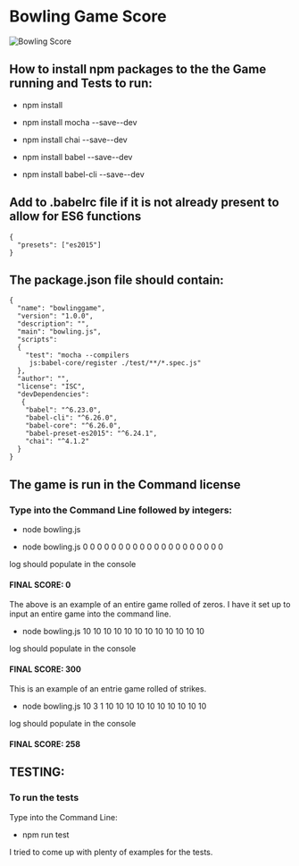 # Bowling Game Score

[Bowling-Score]:
http://bowlingballgalaxy.com/how-to-keep-score-in-bowling/Sample1game.bmp 'bowling score card'

![Bowling Score][Bowling-Score]

## How to install npm packages to the the Game running and Tests to run:

* npm install

* npm install mocha --save--dev

* npm install chai --save--dev

* npm install babel --save--dev

* npm install babel-cli --save--dev

## Add to .babelrc file if it is not already present to allow for ES6 functions

```
{
  "presets": ["es2015"]
}
```

## The package.json file should contain:

```
{
  "name": "bowlinggame",
  "version": "1.0.0",
  "description": "",
  "main": "bowling.js",
  "scripts":
  {
    "test": "mocha --compilers
     js:babel-core/register ./test/**/*.spec.js"
  },
  "author": "",
  "license": "ISC",
  "devDependencies":
   {
    "babel": "^6.23.0",
    "babel-cli": "^6.26.0",
    "babel-core": "^6.26.0",
    "babel-preset-es2015": "^6.24.1",
    "chai": "^4.1.2"
  }
}
```

## The game is run in the Command license

### Type into the Command Line followed by integers:

* node bowling.js

* node bowling.js 0 0 0 0 0 0 0 0 0 0 0 0 0 0 0 0 0 0 0 0

log should populate in the console

#### FINAL SCORE: 0

The above is an example of an entire game rolled of zeros.
I have it set up to input an entire game into the command line.

* node bowling.js 10 10 10 10 10 10 10 10 10 10 10 10

log should populate in the console

#### FINAL SCORE: 300

This is an example of an entrie game rolled of strikes.

* node bowling.js 10 3 1 10 10 10 10 10 10 10 10 10 10

log should populate in the console
#### FINAL SCORE: 258

## TESTING:

### To run the tests

Type into the Command Line:

* npm run test

I tried to come up with plenty of examples for the tests. 
